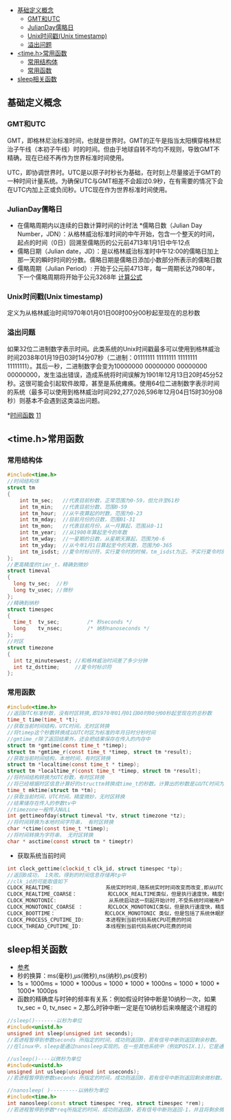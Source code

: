 
- [基础定义概念](#基础定义概念)
  - [GMT和UTC](#gmt和utc)
  - [JulianDay儒略日](#julianday儒略日)
  - [Unix时间戳(Unix timestamp)](#unix时间戳unix-timestamp)
  - [溢出问题](#溢出问题)
- [<time.h>常用函数](#timeh常用函数)
  - [常用结构体](#常用结构体)
  - [常用函数](#常用函数)
- [sleep相关函数](#sleep相关函数)



## 基础定义概念
### GMT和UTC
GMT，即格林尼治标准时间，也就是世界时。GMT的正午是指当太阳横穿格林尼治子午线（本初子午线）时的时间。但由于地球自转不均匀不规则，导致GMT不精确，现在已经不再作为世界标准时间使用。

UTC，即协调世界时。UTC是以原子时秒长为基础，在时刻上尽量接近于GMT的一种时间计量系统。为确保UTC与GMT相差不会超过0.9秒，在有需要的情况下会在UTC内加上正或负闰秒。UTC现在作为世界标准时间使用。

### JulianDay儒略日
* 在儒略周期内以连续的日数计算时间的计时法
*儒略日数（Julian Day Number，JDN）：从格林威治标准时间的中午开始，包含一个整天的时间，起点的时间（0日）回溯至儒略历的公元前4713年1月1日中午12点
* 儒略日期（Julian date，JD）：是以格林威治标准时中午12:00的儒略日加上那一天的瞬时时间的分数。儒略日期是儒略日添加小数部分所表示的儒略日数
* 儒略周期（Julian Period）: 开始于公元前4713年，每一周期长达7980年，下一个儒略周期将开始于公元3268年
[计算公式](https://blog.csdn.net/Solstice/article/details/5814486)

### Unix时间戳(Unix timestamp)
定义为从格林威治时间1970年01月01日00时00分00秒起至现在的总秒数
### 溢出问题
如果32位二进制数字表示时间。此类系统的Unix时间戳最多可以使用到格林威治时间2038年01月19日03时14分07秒（二进制：01111111 11111111 11111111 11111111）。其后一秒，二进制数字会变为10000000 00000000 00000000 00000000，发生溢出错误，造成系统将时间误解为1901年12月13日20时45分52秒。这很可能会引起软件故障，甚至是系统瘫痪。使用64位二进制数字表示时间的系统（最多可以使用到格林威治时间292,277,026,596年12月04日15时30分08秒）则基本不会遇到这类溢出问题。

*[时间函数](https://blog.csdn.net/u010507799/article/details/52288190)
[11](https://blog.csdn.net/u014260855/article/details/44403287)

## <time.h>常用函数
### 常用结构体
```cpp
#include<time.h>
//时间结构体
struct tm
{
    int tm_sec;   //代表目前秒数，正常范围为0-59，但允许至61秒
    int tm_min;   //代表目前分数，范围0-59
    int tm_hour;  //从午夜算起的时数，范围为0-23
    int tm_mday;  //目前月份的日数，范围01-31
    int tm_mon;   //代表目前月份，从一月算起，范围从0-11
    int tm_year;  //从1900年算起至今的年数
    int tm_wday;  //一星期的日数，从星期天算起，范围为0-6
    int tm_yday;  //从今年1月1日算起至今的天数，范围为0-365
    int tm_isdst; //夏令时标识符，实行夏令时的时候，tm_isdst为正。不实行夏令时的进候，tm_isdst为0；不了解情况时，tm_isdst()为负
};
//更高精度的timr_t，精确到微妙
struct timeval
{
  long tv_sec;  //秒
  long tv_usec; //微秒
};
//精确到纳秒
struct timespec
{
  time_t  tv_sec;         /* 秒seconds */
  long    tv_nsec;        /* 纳秒nanoseconds */
};
//时区
struct timezone
{
  int tz_minuteswest; //和格林威治时间差了多少分钟
  int tz_dsttime;     //夏令时标识符
};
```

### 常用函数

```c
#include<time.h>
//返回UTC标准秒数，没有时区转换,即1970年01月01日00时00分00秒起至现在的总秒数
time_t time(time_t *t);
//获取当前时间结构，UTC时间，无时区转换
//将timep这个秒数转换成以UTC时区为标准的年月日时分秒时间
//gmtime_r除了返回结果外，还会把结果保存在传入的内存中
struct tm *gmtime(const time_t *timep);
struct tm *gmtime_r(const time_t *timep, struct tm *result);  
//获取当前时间结构，本地时间，有时区转换
struct tm *localtime(const time_t * timep);
struct tm *localtime_r(const time_t *timep, struct tm *result);
//将时间结构转换为UTC秒数，有时区转换
//将已经根据时区信息计算好的structtm转换成time_t的秒数。计算出的秒数是以UTC时间为标准的
time_t mktime(struct tm *tm);
//获取当前时间，UTC时间，精度微妙，无时区转换
//结果储存在传入的参数tv中
//timezone一般传入NULL
int gettimeofday(struct timeval *tv, struct timezone *tz);
//将时间转换为本地时间字符串， 有时区转换
char *ctime(const time_t *timep);
//将时间转换为字符串， 无时区转换
char * asctime(const struct tm * timeptr)
```
* 获取系统当前时间
```cpp
int clock_gettime(clockid_t clk_id, struct timespec *tp);
//返回0成功， 1失败。得到的时间信息存储再tp中
//clk_id的可能取值如下
CLOCK_REALTIME:                 系统实时时间,随系统实时时间改变而改变,即从UTC1970-1-1 0:0:0开始计时,如果系统时间被用户改成其他,则对应的时间相应改变
CLOCK_REALTIME_COARSE：          和CLOCK_REALTIME类似，但是执行速度快，精度低
CLOCK_MONOTONIC:                 从系统启动这一刻起开始计时,不受系统时间被用户改变的影响
CLOCK_MONOTONIC_COARSE ：        和CLOCK_MONOTONIC类似，但是执行速度快，精度低
CLOCK_BOOTTIME：                和CLOCK_MONOTONIC 类似，但是包括了系统休眠的时间。
CLOCK_PROCESS_CPUTIME_ID:       本进程到当前代码系统CPU花费的时间
CLOCK_THREAD_CPUTIME_ID:        本线程到当前代码系统CPU花费的时间
```
## sleep相关函数
* [参考](https://www.jianshu.com/p/42abcc2c9e50)
* 秒的换算：ms(毫秒),μs(微秒),ns(纳秒),ps(皮秒)  
* 1s = 1000ms = 1000 * 1000us = 1000 * 1000 * 1000ns = 1000 * 1000 * 1000* 1000ps
* 函数的精确度与时钟的频率有关系：例如假设时钟中断是10纳秒一次，如果tv_sec = 0, tv_nsec = 2,那么时钟中断一定是在10纳秒后来唤醒这个进程的
```cpp
//sleep()-------以秒为单位
#include<unistd.h>
unsigned int sleep(unsigned int seconds);
//若进程暂停到参数seconds 所指定的时间，成功则返回0，若有信号中断则返回剩余秒数。
//在linux中，sleep是通过nanosleep实现的。在一些其他系统中（例如POSIX.1），它是通过alarm()来实现的。

//usleep()----以微秒为单位
#include<unistd.h>
unsigned int usleep(unsigned int useconds);
//若进程暂停到参数seconds 所指定的时间，成功则返回0，若有信号中断则返回剩余微秒数。

//nanosleep( )---------以纳秒为单位
#include<time.h>
int nanosleep(const struct timespec *req, struct timespec *rem);
//若进程暂停到参数*req所指定的时间，成功则返回0，若有信号中断则返回-1，并且将剩余微秒数记录在*rem中。
```